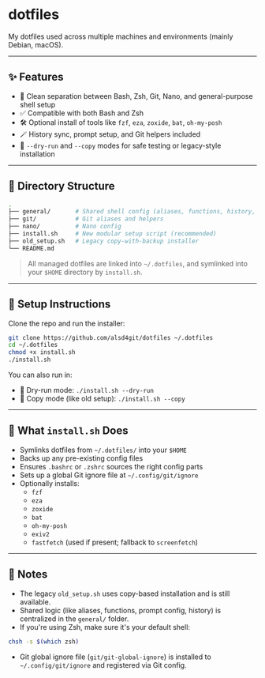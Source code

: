 # dotfiles

My dotfiles used across multiple machines and environments (mainly Debian, macOS).

---

## ✨ Features

- 🧼 Clean separation between Bash, Zsh, Git, Nano, and general-purpose shell setup
- ✅ Compatible with both Bash and Zsh
- 🛠️ Optional install of tools like `fzf`, `eza`, `zoxide`, `bat`, `oh-my-posh`
- 🪄 History sync, prompt setup, and Git helpers included
- 🧪 `--dry-run` and `--copy` modes for safe testing or legacy-style installation

---

## 📁 Directory Structure

```sh
.
├── general/       # Shared shell config (aliases, functions, history, prompt)
├── git/           # Git aliases and helpers
├── nano/          # Nano config
├── install.sh     # New modular setup script (recommended)
├── old_setup.sh   # Legacy copy-with-backup installer
└── README.md
```

> All managed dotfiles are linked into `~/.dotfiles`, and symlinked into your `$HOME` directory by `install.sh`.

---

## 🚀 Setup Instructions

Clone the repo and run the installer:

```bash
git clone https://github.com/alsd4git/dotfiles ~/.dotfiles
cd ~/.dotfiles
chmod +x install.sh
./install.sh
```

You can also run in:

- 🧪 Dry-run mode: `./install.sh --dry-run`
- 📄 Copy mode (like old setup): `./install.sh --copy`

---

## 🧠 What `install.sh` Does

- Symlinks dotfiles from `~/.dotfiles/` into your `$HOME`
- Backs up any pre-existing config files
- Ensures `.bashrc` or `.zshrc` sources the right config parts
- Sets up a global Git ignore file at `~/.config/git/ignore`
- Optionally installs:
  - `fzf`
  - `eza`
  - `zoxide`
  - `bat`
  - `oh-my-posh`
  - `exiv2`
  - `fastfetch` (used if present; fallback to `screenfetch`)

---

## 💬 Notes

- The legacy `old_setup.sh` uses copy-based installation and is still available.
- Shared logic (like aliases, functions, prompt config, history) is centralized in the `general/` folder.
- If you're using Zsh, make sure it's your default shell:
  
```bash
chsh -s $(which zsh)
```

- Git global ignore file (`git/git-global-ignore`) is installed to `~/.config/git/ignore` and registered via Git config.
